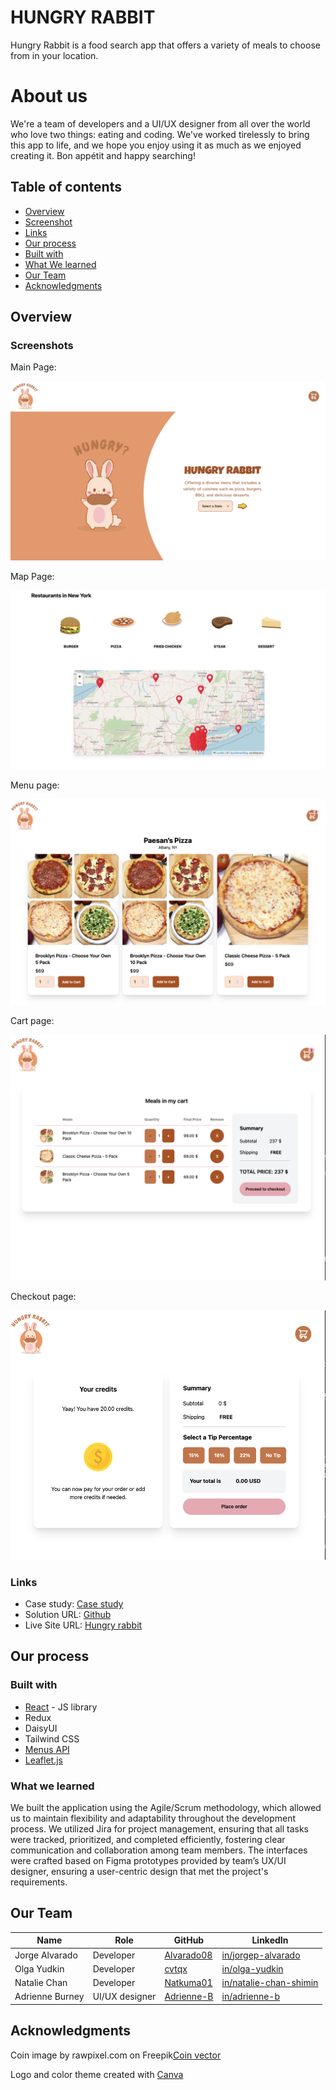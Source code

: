 # HUNGRY RABBIT


Hungry Rabbit is a food search app that offers a variety of meals to choose from in your location.




# About us


We're a team of developers and  a UI/UX designer from all over the world who love two things: eating and coding. We've worked tirelessly to bring this app to life, and we hope you enjoy using it as much as we enjoyed creating it. Bon appétit and happy
searching!
 


## Table of contents


- [Overview](#overview)
 - [Screenshot](#screenshot)
 - [Links](#links)
- [Our process](#my-process)
 - [Built with](#built-with)
 - [What We learned](#what-we-learned)
- [Our Team](#our-team)
- [Acknowledgments](#acknowledgments)


## Overview


### Screenshots 

Main Page:

![](./public/screenshots/MainPage.png)

Map Page:

![](./public/screenshots/Map.png)

Menu page:

![](./public/screenshots/Menu.png)

Cart page:

![](./public/screenshots/Cart.png)

Checkout page:

![](./public/screenshots/CheckoutScreen.png)


### Links

- Case study: [Case study](https://boatneck-brie-0a1.notion.site/Hungry-Bunny-221b2d2f3ddb4481b0807af823508bbf)
- Solution URL: [Github](https://github.com/chingu-voyages/v50-tier2-team-14)
- Live Site URL: [Hungry rabbit](https://hungry-rabbit.onrender.com/)


## Our process


### Built with


- [React](https://reactjs.org/) - JS library
- Redux
- DaisyUI
- Tailwind CSS
- [Menus API](https://menus-api.vercel.app/)
- [Leaflet.js](https://react-leaflet.js.org/)


### What we learned


We built the application using the Agile/Scrum methodology, which allowed us to maintain flexibility and adaptability throughout the development process. We utilized Jira for project management, ensuring that all tasks were tracked, prioritized, and completed efficiently, fostering clear communication and collaboration among team members. The interfaces were crafted based on Figma prototypes provided by team’s UX/UI designer, ensuring a user-centric design that met the project's requirements.






## Our Team


| Name | Role | GitHub | LinkedIn |
| ----------- | ----------- | ----------- |----------- |
| Jorge Alvarado | Developer | [Alvarado08](https://github.com/Alvarado08) | [in/jorgep-alvarado](https://www.linkedin.com/in/jorgep-alvarado) |
| Olga Yudkin | Developer | [cvtqx](https://github.com/cvtqx) | [in/olga-yudkin](https://www.linkedin.com/in/olga-yudkin/) |
| Natalie Chan | Developer | [Natkuma01](https://github.com/Natkuma01) | [in/natalie-chan-shimin](https://www.linkedin.com/in/natalie-chan-shimin/) |
| Adrienne Burney | UI/UX designer| [Adrienne-B](https://github.com/Adrienne-B) | [in/adrienne-b](https://www.linkedin.com/in/adrienne-burney-ux-ui-designer/) |




## Acknowledgments  




Coin image by rawpixel.com on Freepik[Coin vector](https://www.freepik.com/free-vector/dollar_2900482.htm#fromView=search&page=1&position=1&uuid=9c61a593-8ea9-46b0-880b-00cd41eb97b9)


Logo and color theme created with [Canva](https://www.canva.com/design/DAGKejxw9WU/0gOPD48dQP9Iu-yOPeOxfA/view?utm_content=DAGKejxw9WU&utm_campaign=designshare&utm_medium=link&utm_source=editor)







